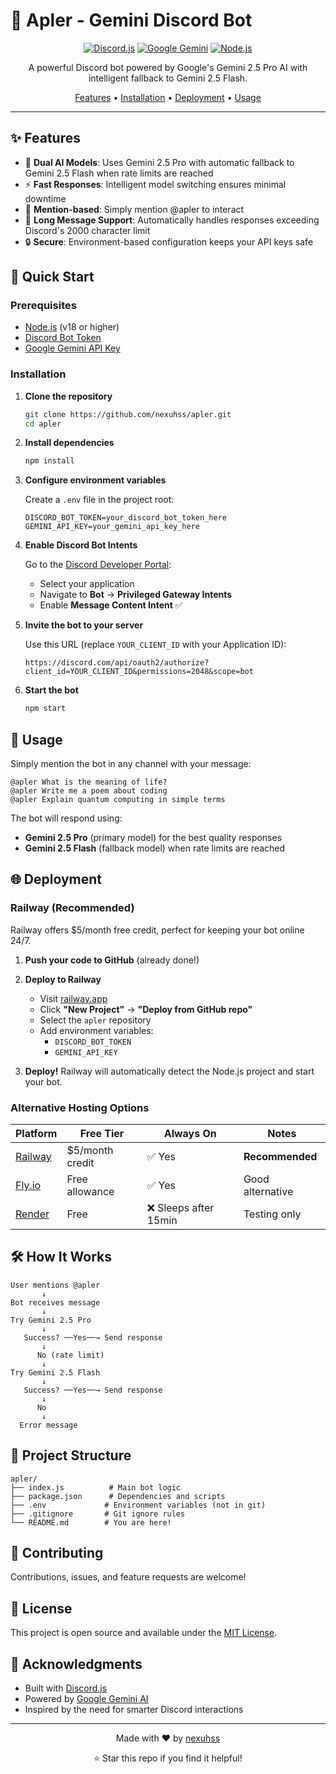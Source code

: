 # 🤖 Apler - Gemini Discord Bot

<div align="center">

[![Discord.js](https://img.shields.io/badge/Discord.js-v14-5865F2?style=for-the-badge&logo=discord&logoColor=white)](https://discord.js.org/)
[![Google Gemini](https://img.shields.io/badge/Google_Gemini-2.5-4285F4?style=for-the-badge&logo=google&logoColor=white)](https://ai.google.dev/)
[![Node.js](https://img.shields.io/badge/Node.js-18+-339933?style=for-the-badge&logo=node.js&logoColor=white)](https://nodejs.org/)

A powerful Discord bot powered by Google's Gemini 2.5 Pro AI with intelligent fallback to Gemini 2.5 Flash.

[Features](#-features) • [Installation](#-installation) • [Deployment](#-deployment) • [Usage](#-usage)

</div>

---

## ✨ Features

- 🧠 **Dual AI Models**: Uses Gemini 2.5 Pro with automatic fallback to Gemini 2.5 Flash when rate limits are reached
- ⚡ **Fast Responses**: Intelligent model switching ensures minimal downtime
- 💬 **Mention-based**: Simply mention @apler to interact
- 📝 **Long Message Support**: Automatically handles responses exceeding Discord's 2000 character limit
- 🔒 **Secure**: Environment-based configuration keeps your API keys safe

## 🚀 Quick Start

### Prerequisites

- [Node.js](https://nodejs.org/) (v18 or higher)
- [Discord Bot Token](https://discord.com/developers/applications)
- [Google Gemini API Key](https://makersuite.google.com/app/apikey)

### Installation

1. **Clone the repository**
   ```bash
   git clone https://github.com/nexuhss/apler.git
   cd apler
   ```

2. **Install dependencies**
   ```bash
   npm install
   ```

3. **Configure environment variables**
   
   Create a `.env` file in the project root:
   ```env
   DISCORD_BOT_TOKEN=your_discord_bot_token_here
   GEMINI_API_KEY=your_gemini_api_key_here
   ```

4. **Enable Discord Bot Intents**
   
   Go to the [Discord Developer Portal](https://discord.com/developers/applications):
   - Select your application
   - Navigate to **Bot** → **Privileged Gateway Intents**
   - Enable **Message Content Intent** ✅

5. **Invite the bot to your server**
   
   Use this URL (replace `YOUR_CLIENT_ID` with your Application ID):
   ```
   https://discord.com/api/oauth2/authorize?client_id=YOUR_CLIENT_ID&permissions=2048&scope=bot
   ```

6. **Start the bot**
   ```bash
   npm start
   ```

## 📖 Usage

Simply mention the bot in any channel with your message:

```
@apler What is the meaning of life?
@apler Write me a poem about coding
@apler Explain quantum computing in simple terms
```

The bot will respond using:
- **Gemini 2.5 Pro** (primary model) for the best quality responses
- **Gemini 2.5 Flash** (fallback model) when rate limits are reached

## 🌐 Deployment

### Railway (Recommended)

Railway offers $5/month free credit, perfect for keeping your bot online 24/7.

1. **Push your code to GitHub** (already done!)

2. **Deploy to Railway**
   - Visit [railway.app](https://railway.app)
   - Click **"New Project"** → **"Deploy from GitHub repo"**
   - Select the `apler` repository
   - Add environment variables:
     - `DISCORD_BOT_TOKEN`
     - `GEMINI_API_KEY`

3. **Deploy!** Railway will automatically detect the Node.js project and start your bot.

### Alternative Hosting Options

| Platform | Free Tier | Always On | Notes |
|----------|-----------|-----------|-------|
| [Railway](https://railway.app) | $5/month credit | ✅ Yes | **Recommended** |
| [Fly.io](https://fly.io) | Free allowance | ✅ Yes | Good alternative |
| [Render](https://render.com) | Free | ❌ Sleeps after 15min | Testing only |

## 🛠️ How It Works

```
User mentions @apler
       ↓
Bot receives message
       ↓
Try Gemini 2.5 Pro
       ↓
   Success? ──Yes──→ Send response
       ↓
      No (rate limit)
       ↓
Try Gemini 2.5 Flash
       ↓
   Success? ──Yes──→ Send response
       ↓
      No
       ↓
  Error message
```

## 📝 Project Structure

```
apler/
├── index.js          # Main bot logic
├── package.json      # Dependencies and scripts
├── .env             # Environment variables (not in git)
├── .gitignore       # Git ignore rules
└── README.md        # You are here!
```

## 🤝 Contributing

Contributions, issues, and feature requests are welcome!

## 📄 License

This project is open source and available under the [MIT License](LICENSE).

## 🙏 Acknowledgments

- Built with [Discord.js](https://discord.js.org/)
- Powered by [Google Gemini AI](https://ai.google.dev/)
- Inspired by the need for smarter Discord interactions

---

<div align="center">

Made with ❤️ by [nexuhss](https://github.com/nexuhss)

⭐ Star this repo if you find it helpful!

</div>